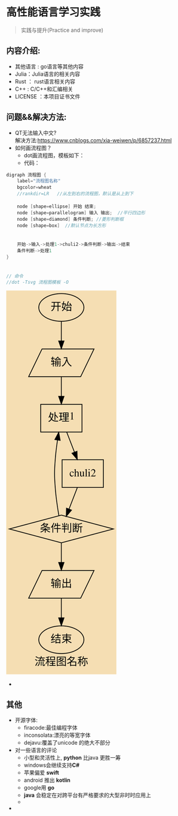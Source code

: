 # 高性能语言学习实践
> 实践与提升(Practice and improve)  

## 内容介绍:

-  其他语言	: go语言等其他内容
- Julia：Julia语言的相关内容
- Rust ： rust语言相关内容
- C++  :  C/C++和汇编相关
- LICENSE ：本项目证书文件

## 问题&&解决方法:
-  QT无法输入中文?  
解决方法:<https://www.cnblogs.com/xia-weiwen/p/6857237.html>
- 如何画流程图？
	- dot画流程图，模板如下：
	- 代码：
```c
digraph 流程图 {
	label="流程图名称"
	bgcolor=wheat
	//rankdir=LR   //从左到右的流程图，默认是从上到下 
	
	node [shape=ellipse] 开始 结束; 
	node [shape=parallelogram] 输入 输出;  //平行四边形
	node [shape=diamond] 条件判断; //菱形判断框
	node [shape=box]  //默认节点为长方形
	
	
	开始->输入->处理1->chuli2->条件判断->输出->结束
	条件判断->处理1
}


// 命令
//dot -Tsvg 流程图模板 -O
```

![](其他语言/流程图模板.svg)

- 
## 其他
- 开源字体:
	- firacode:最佳编程字体
	- inconsolata:漂亮的等宽字体
	- dejavu:覆盖了unicode 的绝大不部分
- 对一些语言的评论
	- 小型和灵活性上, **python** 比java 更胜一筹
	- windows会继续支持**C#**
	- 苹果偏爱 **swift**
	- android 推出 **kotlin**
	- google用 **go**
	- **java** 会稳定在对跨平台有严格要求的大型非时时应用上
	- 
- 